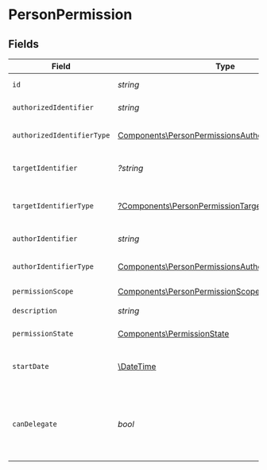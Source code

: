 # PersonPermission


## Fields

| Field                                                                                                                        | Type                                                                                                                         | Required                                                                                                                     | Description                                                                                                                  |
| ---------------------------------------------------------------------------------------------------------------------------- | ---------------------------------------------------------------------------------------------------------------------------- | ---------------------------------------------------------------------------------------------------------------------------- | ---------------------------------------------------------------------------------------------------------------------------- |
| `id`                                                                                                                         | *string*                                                                                                                     | :heavy_check_mark:                                                                                                           | Identyfikator uprawnienia.                                                                                                   |
| `authorizedIdentifier`                                                                                                       | *string*                                                                                                                     | :heavy_check_mark:                                                                                                           | Identyfikator uprawnionego.                                                                                                  |
| `authorizedIdentifierType`                                                                                                   | [Components\PersonPermissionsAuthorizedIdentifierType](../../Models/Components/PersonPermissionsAuthorizedIdentifierType.md) | :heavy_check_mark:                                                                                                           | Typ identyfikatora uprawnionego.                                                                                             |
| `targetIdentifier`                                                                                                           | *?string*                                                                                                                    | :heavy_minus_sign:                                                                                                           | Identyfikator podmiotu docelowego.                                                                                           |
| `targetIdentifierType`                                                                                                       | [?Components\PersonPermissionTargetIdentifierType](../../Models/Components/PersonPermissionTargetIdentifierType.md)          | :heavy_minus_sign:                                                                                                           | Typ identyfikatora podmiotu docelowego.                                                                                      |
| `authorIdentifier`                                                                                                           | *string*                                                                                                                     | :heavy_check_mark:                                                                                                           | Identyfikator uprawniającego.                                                                                                |
| `authorIdentifierType`                                                                                                       | [Components\PersonPermissionsAuthorIdentifierType](../../Models/Components/PersonPermissionsAuthorIdentifierType.md)         | :heavy_check_mark:                                                                                                           | Typ identyfikatora uprawniającego.                                                                                           |
| `permissionScope`                                                                                                            | [Components\PersonPermissionScope](../../Models/Components/PersonPermissionScope.md)                                         | :heavy_check_mark:                                                                                                           | Uprawnienie.                                                                                                                 |
| `description`                                                                                                                | *string*                                                                                                                     | :heavy_check_mark:                                                                                                           | Opis uprawnienia.                                                                                                            |
| `permissionState`                                                                                                            | [Components\PermissionState](../../Models/Components/PermissionState.md)                                                     | :heavy_check_mark:                                                                                                           | Stan uprawnienia.                                                                                                            |
| `startDate`                                                                                                                  | [\DateTime](https://www.php.net/manual/en/class.datetime.php)                                                                | :heavy_check_mark:                                                                                                           | Data rozpoczęcia obowiązywania uprawnienia.                                                                                  |
| `canDelegate`                                                                                                                | *bool*                                                                                                                       | :heavy_check_mark:                                                                                                           | Informacja o możliwości dalszego nadawania uprawnienia w sposób pośredni.                                                    |